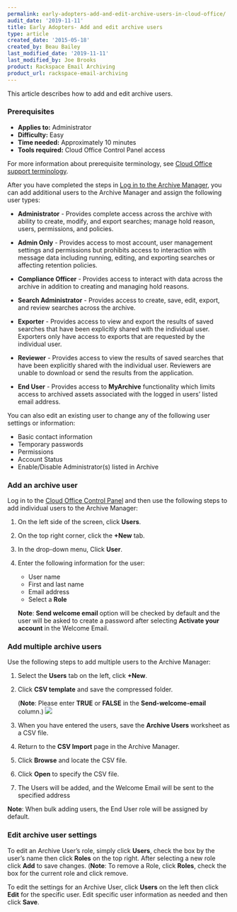 ```yaml
---
permalink: early-adopters-add-and-edit-archive-users-in-cloud-office/
audit_date: '2019-11-11'
title: Early Adopters- Add and edit archive users
type: article
created_date: '2015-05-18'
created_by: Beau Bailey
last_modified_date: '2019-11-11'
last_modified_by: Joe Brooks
product: Rackspace Email Archiving
product_url: rackspace-email-archiving
---
```


This article describes how to add and edit archive users.

### Prerequisites

- **Applies to:** Administrator
- **Difficulty:** Easy
- **Time needed:** Approximately 10 minutes
- **Tools required:** Cloud Office Control Panel access

For more information about prerequisite terminology, see [Cloud Office support terminology](/how-to/cloud-office-support-terminology).

After you have completed the steps in [Log in to the Archive
Manager](/how-to/log-in-to-the-archive-manager),
you can add additional users to the Archive Manager and assign the
following user types:

-   **Administrator** - Provides complete access across the archive with ability to create, modify, and export searches; manage hold reason, users, permissions, and policies.

-   **Admin Only** - Provides access to most account, user management settings and permissions but prohibits access to interaction with message data including running, editing, and exporting searches or affecting retention policies.

-   **Compliance Officer** - Provides access to interact with data across the archive in addition to creating and managing hold reasons.

-   **Search Administrator** - Provides access to create, save, edit, export, and review searches across the archive.

-   **Exporter** - Provides access to view and export the results of saved searches that have been explicitly shared with the individual user. Exporters only have access to exports that are requested by the individual user.

-   **Reviewer** - Provides access to view the results of saved searches that have been explicitly shared with the individual user. Reviewers are unable to download or send the results from the application.

-   **End User** - Provides access to **MyArchive** functionality which limits access to archived assets associated with the logged in users’ listed email address.

You can also edit an existing user to change any of the following user
settings or information:

-   Basic contact information
-   Temporary passwords
-   Permissions
-   Account Status
-   Enable/Disable Administrator(s) listed in Archive

### Add an archive user

Log in to the [Cloud Office Control Panel](https://cp.rackspace.com/) and then use the following steps to add individual users to the Archive Manager:

1.  On the left side of the screen, click **Users**.

2.  On the top right corner, click the **+New** tab.

3.  In the drop-down menu, Click **User**.

4.  Enter the following information for the user:

    - User name
    - First and last name
    - Email address
    - Select a **Role**

    **Note**: **Send welcome email** option will be checked by default and the user will be asked to create a password after selecting **Activate your account** in the Welcome Email.


### Add multiple archive users

Use the following steps to add multiple users to the Archive Manager:

1.  Select the **Users** tab on the left, click **+New**.

2.  Click **CSV template** and save the compressed
    folder.

    (**Note**: Please enter **TRUE** or **FALSE** in the **Send-welcome-email** column.)
    <img src="{% asset_path rackspace-email-archiving/add-and-edit-archive-users/add-edit-user-pic.png %}" />

3.  When you have entered the users, save the **Archive Users**
    worksheet as a CSV file.

4.  Return to the **CSV Import** page in the Archive
    Manager.

5.  Click **Browse** and locate the CSV file.

6.  Click **Open** to specify the CSV file.

7.  The Users will be added, and the Welcome Email will be sent to the specified address

   **Note**: When bulk adding users, the End User role will be assigned by default.


### Edit archive user settings

To edit an Archive User’s role, simply click **Users**, check the box by the user’s name then click **Roles** on the top right. After selecting a new role click **Add** to save changes.
(**Note**: To remove a Role, click **Roles**, check the box for the current role and click remove.

To edit the settings for an Archive User, click **Users** on the left then click **Edit** for the specific user. Edit specific user information as needed and then click **Save**.
